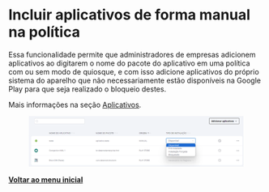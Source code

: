 # Incluir aplicativos de forma manual na política

Essa funcionalidade permite que administradores de empresas adicionem aplicativos ao digitarem o nome do pacote do aplicativo em uma política com ou sem modo de quiosque, e com isso adicione aplicativos do próprio sistema do aparelho que não necessariamente estão disponíveis na Google Play para que seja realizado o bloqueio destes.

Mais informações na seção [Aplicativos](../../portal/configuracoes/gerenciar-politicas/editar-politica/editar-politica-android/aplicativos/).

<figure><img src="../../../.gitbook/assets/image (193).png" alt=""><figcaption></figcaption></figure>

[**Voltar ao menu inicial**](./)
